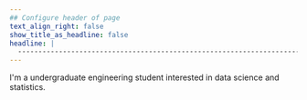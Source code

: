 ```yaml
---
## Configure header of page
text_align_right: false
show_title_as_headline: false
headline: |
  ------------------------------------------------------------------------------
---
```


<!-- this is a subheadline -->

I'm a undergraduate engineering student  interested in data science and statistics.
